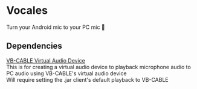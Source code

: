 # Vocales
Turn your Android mic to your PC mic 🎤

## Dependencies
[VB-CABLE Virtual Audio Device](https://vb-audio.com/Cable/)  
This is for creating a virtual audio device to playback microphone audio to PC audio using VB-CABLE's virtual audio device  
Will require setting the .jar client's default playback to VB-CABLE
